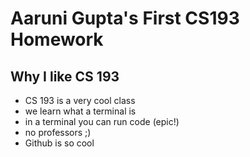 # Aaruni Gupta's First CS193 Homework

## Why I like CS 193
- CS 193 is a very cool class
- we learn what a terminal is
- in a terminal you can run code (epic!)
- no professors ;)
- Github is so cool
